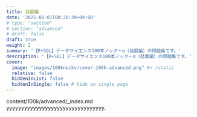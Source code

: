 ```yaml
---
title: 発展編
date: '2025-01-01T00:20:39+09:00'
# type: "section"
# section: "advanced"
# draft: false
draft: true
weight: 2
summary: '【R+SQL】データサイエンス100本ノック＋α（発展編）の問題集です。'
description: '【R+SQL】データサイエンス100本ノック＋α（発展編）の問題集です。'
cover:
  image: "images/100knocks/cover-100k-advanced.png" #< /static
  relative: false
  hiddenInList: false
  hiddenInSingle: false # hide on single page
---
```


content/100k/advanced/_index.md  
yyyyyyyyyyyyyyyyyyyyyyyyyyyyyyyyy.
